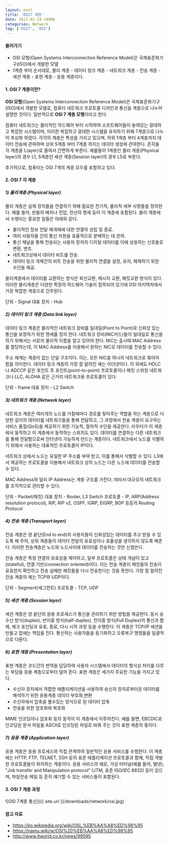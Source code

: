 ```yaml
---
layout: post
title: 'OSI7 계층'
date: 2017-02-19 +0900
categories: Network
tag: ['OSI7', 'OSI']
---
```


#### 들어가기

- OSI 모형(Open Systems Interconnection Reference Model)은 국제표준화기구(ISO)에서 개발한 모델
- 1계층 부터 순서대로, 물리 계층 - 데이터 링크 계층 - 네트워크 계층 - 전송 계층 - 세션 계층 - 표현 계층 - 응용 계층이다.
	
#### 1. OSI 7 계층이란?
**OSI 모형**(Open Systems Interconnection Reference Model)은 국제표준화기구(ISO)에서 개발한 모델로, 컴퓨터 네트워크 프로토콜 디자인과 통신을 계층으로 나누어 설명한 것이다. 일반적으로 **OSI 7 계층 모형**이라고 한다. 

컴퓨터 네트워크는 물리적인 하드웨어 부터 시작하여 소프트웨어들이 놓여있는 광대하고 복잡한 시스템이며, 이러한 복잡하고 광대한 시스템을 유지하기 위해 7계층으로 나누어 추상화 하였다. 각각의 계층은 특성을 가지고 있으며, 하위 1계층 부터 4계층까지 데이터 전송에 관여하며 상위 5계층 부터 7계층 까지는 데이터 생성에 관여한다. 흔히들 각 계층을 L(ayer)로 줄여서 간편하게 부른다. 예를들어 1계층인 물리 계층(Physical layer)의 경우 L1, 5계층인 세션 계층(Session layer)의 경우 L5로 부른다.

추가적으로, 컴퓨터는 OSI 7개의 계층 모두를 포함하고 있다.

#### 2. OSI 7 각 계층

##### 1) 물리계층 (Physical layer)

물리 계층은 실제 장치들을 연결하기 위해 필요한 전기적, 물리적 세부 사항들을 정의한다. 예를 들어, 핀들의 배치나 전압, 전선의 명세 등이 이 계층에 포함된다. 물리 계층에서 수행되는 중요한 일들은 아래와 같다. 

- 물리적인 정보 전달 매개체에 대한 연결의 성립 및 종료.
- 여러 사용자들 간의 통신 자원을 효율적으로 분배하는 데 관여.
- 통신 채널을 통해 전송되는 사용자 장치의 디지털 데이터를 이에 상응하는 신호들로 변환, 변조.
- 네트워크상에서 데이터 비트를 전송.
- 데이터 링크 개체간의 비트 전송을 위한 물리적 연결을 설정, 유지, 해제하기 위한 수단을 제공.

물리계층에서 데이터를 교환하는 방식은 회선교환, 메시지 교환, 패킷교환 방식이 있다. 이러한 물리계층은 다양한 특징의 하드웨어 기술이 접목되어 있기에 OSI 아키텍처에서 가장 복잡한 계층으로 간주된다.

단위 - Signal
대표 장치 - Hub

##### 2) 데이터 링크 계층 (Data link layer)

데이터 링크 계층은 물리적인 네트워크 장비를 일대일(Point to Point)로 신뢰성 있는 통신을 보장하기 위한 명세를 정의 한다. 네트워크 장비(NIC카드)들이 일대일로 통신을 하기 위해서는 서로의 물리적 이름을 알고 있어야 한다. NIC는 출시때 MAC Address를 할당하는데, 이 MAC Address를 이용해서 원하는 NIC로 데이터를 전송할 수 있다.

주소 체계는 계층이 없는 단일 구조이다. 이는, 모든 NIC을 하나의 네트워크로 묶어야 함을 의미한다. 데이터 링크 계층의 가장 잘 알려진 예는 이더넷이다. 이 외에도 HDLC나 ADCCP 같은 포인트 투 포인트(point-to-point) 프로토콜이나 패킷 스위칭 네트워크나 LLC, ALOHA 같은 근거리 네트워크용 프로토콜이 있다. 

단위 - frame
대표 장치 - L2 Switch

##### 3) 네트워크 계층 (Network layer)

네트워크 계층은 여러개의 노드를 거칠때마다 경로를 찾아주는 역할을 하는 계층으로 다양한 길이의 데이터를 네트워크들을 통해 전달하고, 그 과정에서 전송 계층이 요구하는 서비스 품질(QoS)을 제공하기 위한 기능적, 절차적 수단을 제공한다. 라우터가 이 계층에서 동작하고 이 계층에서 동작하는 스위치도 있다. 데이터를 연결하는 다른 네트워크를 통해 전달함으로써 인터넷이 가능하게 만드는 계층이다. 네트워크에서 노드를 식별하기 위해서 사용하는 대표적인 프로토콜이 IP이다.

네트워크 상에서 노드는 유일한 IP 주소를 부여 받고, 이를 통해서 식별할 수 있다. L3에서 제공하는 프로토콜을 이용해서 네트워크 상의 노드는 다른 노드에 데이터를 전송할 수 있다.

MAC Address와 달리 IP Address는 계층 구조를 가진다. 따라서 대규모의 네트워크를 조직적으로 관리할 수 있다.

단위 - Packet(패킷)
대표 장치 - Router, L3 Switch
프로토콜 - IP, ARP(Address resolution protocol), RIP, RIP v2, OSPF, IGRP, EIGRP, BGP 등등의 Routing Protocol

##### 4) 전송 계층 (Transport layer)

전송 계층은 양 끝단(End to end)의 사용자들이 신뢰성있는 데이터를 주고 받을 수 있도록 해 주어, 상위 계층들이 데이터 전달의 유효성이나 효율성을 생각하지 않도록 해준다. 이러한 전송계층은 노드와 노드사이에 데이터를 전송하는 것만 신경쓴다. 

전송 계층은 특정 연결의 유효성을 제어하고, 일부 프로토콜은 상태 개념이 있고(stateful), 연결 기반(connection oriented)이다. 이는 전송 계층이 패킷들의 전송이 유효한지 확인하고 전송 실패한 패킷들을 다시 전송한다는 것을 뜻한다. 가장 잘 알려진 전송 계층의 예는 TCP와 UDP이다.

단위 - Segment(세그먼트)
프로토콜 - TCP, UDP

##### 5) 세션 계층 (Session layer)

세션 계층은 양 끝단의 응용 프로세스가 통신을 관리하기 위한 방법을 제공한다. 동시 송수신 방식(duplex), 반이중 방식(half-duplex), 전이중 방식(Full Duplex)의 통신과 함께, 체크 포인팅과 유휴, 종료, 다시 시작 과정 등을 수행한다. 이 계층은 TCP/IP 세션을 만들고 없애는 책임을 진다. 통신하는 사용자들을 동기화하고 오류복구 명령들을 일괄적으로 다룬다. 

##### 6) 표현 계층 (Presentation layer)

표현 계층은 코드간의 번역을 담당하여 사용자 시스템에서 데이터의 형식상 차이를 다루는 부담을 응용 계층으로부터 덜어 준다. 표현 계층은 세가지 주요한 기능을 가지고 있다.

- 수신자 장치에서 적합한 애플리케이션을 사용하여 송신자 장치로부터온 데이터를 해석하기 위한 응용계층 데이터 부호화,변환
- 수신자에서 압축을 풀수있는 방식으로 된 데이터 압축
- 전송을 위한 암호화와 복호화

MIME 인코딩이나 암호화 등의 동작이 이 계층에서 이루어진다. 예를 들면, EBCDIC로 인코딩된 문서 파일을 ASCII로 인코딩된 파일로 바꿔 주는 것이 표현 계층의 몫이다.

##### 7) 응용 계층 (Application layer)

응용 계층은 응용 프로세스와 직접 관계하여 일반적인 응용 서비스를 수행한다. 이 계층에는 HTTP, FTP, TELNET, SSH 등의 표준 애플리케이션 프로토콜과 함께, 직접 개발한 프로토콜들이 위치하는 계층이다. 응용 서비스의 예로, 가상 터미널(예를 들어, 텔넷), "Job transfer and Manipulation protocol" (JTM, 표준 ISO/IEC 8832) 등이 있으며, 파일전송 메일 등 흔히 얘기할 수 있는 서비스들이 포함된다.

#### 3. OSI 7 계층 과정

![OSI 7계층 통신]({{ site.url }}/downloads/network/osi.jpg)  

#### 참고 자료

- <https://ko.wikipedia.org/wiki/OSI_%EB%AA%A8%ED%98%95>
- <https://namu.wiki/w/OSI%20%EB%AA%A8%ED%98%95>
- <http://www.itworld.co.kr/news/99595>